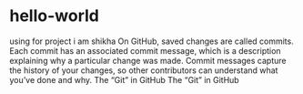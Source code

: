 # hello-world
using for project
i am shikha
On GitHub, saved changes are called commits. Each commit has an associated commit message, which is a description explaining why a particular change was made. Commit messages capture the history of your changes, so other contributors can understand what you’ve done and why.
The “Git” in GitHub
The “Git” in GitHub

